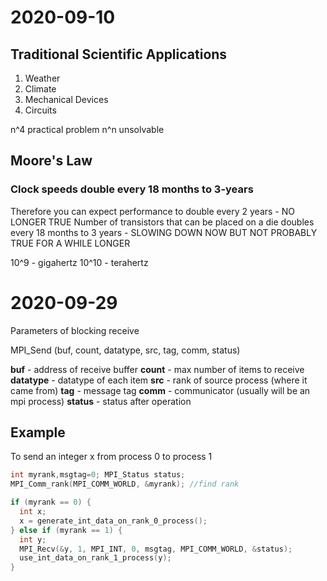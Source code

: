 # 2020-09-10

## Traditional Scientific Applications

1. Weather
1. Climate
1. Mechanical Devices
1. Circuits

n^4 practical problem
n^n unsolvable

## Moore's Law

### Clock speeds double every 18 months to 3-years

Therefore you can expect performance to double every 2 years - NO LONGER TRUE
Number of transistors that can be placed on a die doubles every 18 months to 3 years - SLOWING DOWN NOW BUT NOT PROBABLY TRUE FOR A WHILE LONGER

10^9 - gigahertz
10^10 - terahertz

# 2020-09-29

Parameters of blocking receive

MPI_Send (buf, count, datatype, src, tag, comm, status)

**buf** - address of receive buffer
**count** - max number of items to receive
**datatype** - datatype of each item
**src** - rank of source process (where it came from)
**tag** - message tag
**comm** - communicator (usually will be an mpi process)
**status** - status after operation

## Example
To send an integer x from process 0 to process 1

```C++
int myrank,msgtag=0; MPI_Status status;
MPI_Comm_rank(MPI_COMM_WORLD, &myrank); //find rank

if (myrank == 0) {
  int x;
  x = generate_int_data_on_rank_0_process();
} else if (myrank == 1) {
  int y;
  MPI_Recv(&y, 1, MPI_INT, 0, msgtag, MPI_COMM_WORLD, &status);
  use_int_data_on_rank_1_process(y);
}
```
